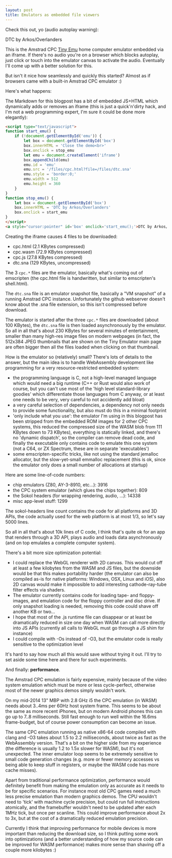 ```yaml
---
layout: post
title: Emulators as embedded file viewers
---
```


Check this out, yo (audio autoplay warning):

<script type="text/javascript">
function start_emu() {
    if (!document.getElementById('emu')) {
        let box = document.getElementById('box')
        box.innerHTML = 'Close the demo<br>'
        box.onclick = stop_emu
        let emu = document.createElement('iframe')
        box.appendChild(emu)
        emu.id = 'emu'
        emu.src = '/files/cpc.html?file=/files/dtc.sna'
        emu.style = 'border:0;'
        emu.width = 512
        emu.height = 360
    }
}
function stop_emu() {
    let box = document.getElementById('box')
    box.innerHTML = 'DTC by Arkos/Overlanders'
    box.onclick = start_emu
}
</script>
<a style="cursor:pointer" id='box' onclick='start_emu();'>DTC by Arkos/Overlanders</a>

This is the Amstrad CPC [Tiny Emu](https://floooh.github.io/tiny8bit/) home
computer emulator embedded via an iframe. If there's no audio you're on a
browser which blocks autoplay, just click or touch into the emulator canvas
to activate the audio. Eventually I'll come up with a better solution for
this.

But isn't it nice how seamlessly and quickly this started? Almost as if
browsers came with a built-in Amstrad CPC emulator :)

Here's what happens:

The Markdown for this blogpost has a bit of embedded JS+HTML which dynamically
adds or removes an iframe (this is just a quick'n'dirty hack, and I'm not
a web programming expert, I'm sure it could be done more elegantly):

```html
<script type="text/javascript">
function start_emu() {
    if (!document.getElementById('emu')) {
        let box = document.getElementById('box')
        box.innerHTML = 'Close the demo<br>'
        box.onclick = stop_emu
        let emu = document.createElement('iframe')
        box.appendChild(emu)
        emu.id = 'emu'
        emu.src = '/files/cpc.html?file=/files/dtc.sna'
        emu.style = 'border:0;'
        emu.width = 512
        emu.height = 360
    }
}
function stop_emu() {
    let box = document.getElementById('box')
    box.innerHTML = 'DTC by Arkos/Overlanders'
    box.onclick = start_emu
}
</script>
<a style="cursor:pointer" id='box' onclick='start_emu();'>DTC by Arkos/Overlanders</a>
```

Creating the iframe causes 4 files to be downloaded:

- cpc.html (2.1 KBytes compressed)
- cpc.wasm (72.9 KBytes compressed)
- cpc.js (27.8 KBytes compressed)
- dtc.sna (129 KBytes, uncompressed)

The 3 ```cpc.*``` files are the emulator, basically what's
coming out of emscripten (the cpc.html file is handwritten, but similar to
emscripten's shell.html).

The ```dtc.sna``` file is an emulator snapshot file, basically a "VM snapshot"
of a running Amstrad CPC instance. Unfortunately the github webserver doesn't
know about the .sna file extension, so this isn't compressed before download.

The emulator is started after the three ```cpc.*``` files are downloaded
(about 100 KBytes), the ```dtc.sna``` file is then loaded asynchronously by
the emulator. So all in all that's about 230 KBytes for several minutes of
entertainment, smaller than many high-res image files on modern webpages (in fact,
the 512x384 JPEG thumbnails that are shown on the Tiny Emulator main page are
often bigger then all the files loaded when clicking on that thumbnail.

How is the emulator so (relatively) small? There's lots of details to the
answer, but the main idea is to handle WebAssembly development like
programming for a very resource-restricted embedded system:

- the programming language is C, not a high-level managed language which
would need a big runtime (C++ or Rust would also work of course, but you
can't use most of the 'high level standard-library goodies' which
differentiate those languages from C anyway, or at least one needs to be
very, very careful to not accidently add bloat)
- a very careful selection of dependencies, a dependency not only needs to 
provide some functionality, but also must do this in a minimal footprint
- 'only include what you use': the emulator I'm using in this blogpost has 
been stripped from the embedded ROM images for 2 other CPC systems, this
reduced the compressed size of the WASM blob from 111 KBytes down to 73 KBytes),
everything is statically linked, and there's no 'dynamic dispatch', so the
compiler can remove dead code, and finally the executable only contains code
to emulate this one system (not a C64, or ZX Spectrum, these are in
separate 'executables')
- some emscripten-specific tricks, like not using the standard jemalloc
allocator, but the slow-yet-small emmalloc replacement (this is ok, since
the emulator only does a small number of allocations at startup)

Here are some line-of-code numbers:

- chip emulators (Z80, AY-3-8910, etc...): 3916
- the CPC system emulator (which glues the chips together): 809
- the Sokol headers (for wrapping rendering, audio, ...): 14338
- misc app-level stuff: 1299

The sokol-headers line count contains the code for all platforms and 3D APIs,
the code actually used for the web platform is at most 1/3, so let's say 5000 lines.

So all in all that's about 10k lines of C code, I think that's quite ok
for an app that renders through a 3D API, plays audio and loads data asynchronously
(and on top emulates a complete computer system).

There's a bit more size optimization potential:

- I could replace the WebGL renderer with 2D canvas. This would cut off at least
a few kilobytes from the WASM and JS files, but the downside would be that this
makes portability harder (the emulator can also be compiled as-is for native platforms:
Windows, OSX, Linux and iOS), also 2D canvas would make it impossible to add 
interesting cathode-ray-tube filter effects via shaders.
- The emulator currently contains code for loading tape- and floppy-images,
and emulation code for the floppy controller and disc drive. If only snapshot loading is needed,
removing this code could shave off another KB or two...
- I hope that most of the .js runtime file can disappear or at least be dramatically
reduced in size one day when WASM can call more directly into JS APIs (currently
all calls to WebGL must go through a JS shim for instance)
- I could compile with -Os instead of -O3, but the emulator code is really
sensitive to the optimization level

It's hard to say how much all this would save without trying it out. I'll try
to set aside some time here and there for such experiments.

And finally: **performance**. 

The Amstrad CPC emulation is fairly expensive, mainly
because of the video system emulation which must be more or less cycle-perfect,
otherwise most of the newer graphics demos simply wouldn't work.

On my mid-2014 13" MBP with 2.8 GHz i5 the CPC emulation (in WASM) needs about 3..4ms per 60Hz
host system frame.
This seems to be about the same as more recent iPhones, but on modern Android
phones this can go up to 7..8 milliseconds. Still fast enough to run well within
the 16.6ms frame-budget, but of course power consumption can become an issue.

The same CPC emulation running as native x86-64 code compiled with clang and -O3
takes about 1.5 to 2.2 milliseconds, about twice as fast as the WebAssembly
version. That's a bit on the higher side from my experience (the difference
is usually 1.2 to 1.5x slower for WASM), but it's not unexpected. The inner 
emulator loop seems to be extremely sensitive to small code generation changes
(e.g. more or fewer memory accesses vs being able to keep stuff in registers,
or maybe the WASM code has more cache misses).

Apart from traditional performance optimization, performance would definitely
benefit from making the emulation only as accurate as it needs to be for
specific scenarios. For instance most old CPC games need a much less precise
emulation than modern graphics demos. The CPU wouldn't need to 'tick' with
machine cycle precision, but could run full instructions atomically, and the
framebuffer wouldn't need to be updated after each 1MHz tick, but once per
scanline. This could improve performance about 2x to 3x, but at the cost of a
dramatically reduced emulation precision.

Currently I think that improving performance for mobile devices is more important
than reducing the download size, so I think putting some work into optimizations
(and a better understanding of how my source code can be improved for WASM performance)
makes more sense than shaving off a couple more kilobytes :)
